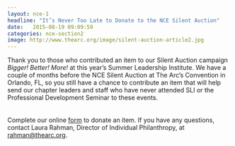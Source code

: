```yaml
---
layout: nce-1
headline: "It’s Never Too Late to Donate to the NCE Silent Auction"
date:   2015-08-19 09:09:59
categories: nce-section2
image: http://www.thearc.org/image/silent-auction-article2.jpg
---
```

Thank you to those who contributed an item to our Silent Auction campaign <i>Bigger! Better! More!</i> at this year’s Summer Leadership Institute. We have a couple of months before the NCE Silent Auction at The Arc’s Convention in Orlando, FL, so you still have a chance to contribute an item that will help send our chapter leaders and staff who have never attended SLI or the Professional Development Seminar to these events.  
<br><br>
Complete our online <a href="http://convention.thearc.org/sessions/nce-silent-auction/">form</a> to donate an item. If you have any questions, contact Laura Rahman, Director of Individual Philanthropy, at <a href="mailto:rahman@thearc.org">rahman@thearc.org</a>.